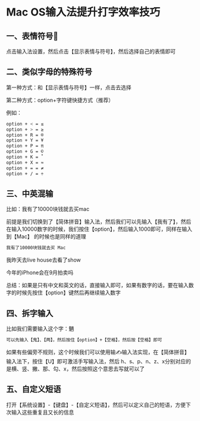 # Mac OS输入法提升打字效率技巧



## 一、表情符号🧐

点击输入法设置，然后点击【显示表情与符号】，然后选择自己的表情即可



## 二、类似字母的特殊符号

第一种方式：和【显示表情与符号】一样，点击去选择

第二种方式：option+字符键快捷方式（推荐）

例如：

```bash
option + < = ≤
option + > = ≥
option + R = ®
option + Y = ¥
option + P = π
option + G = ©
option + K = ˚
option + X = ≈
option + = = ≠
option + / = ÷
```



## 三、中英混输

比如：我有了10000块钱就去买mac

前提是我们切换到了【简体拼音】输入法，然后我们可以先输入【我有了】，然后在输入10000数字的时候，我们按住【option】，然后输入1000即可，同样在输入到【Mac】 的时候也是同样的道理

```bash
我有了10000块钱就去买 Mac
```

我昨天去live house去看了show

今年的iPhone会在9月拍卖吗



总结：如果是只有中文和英文的话，直接输入即可，如果有数字的话，要在输入数字的时候先按住【option】键然后再继续输入数字





## 四、拆字输入

比如我们需要输入这个字：魉

```bash
可以先输入【鬼】、【两】，然后按住【option】+【空格】，然后按【空格】即可
```

如果有些偏旁不规则，这个时候我们可以使用输✍️输入法实现，在【简体拼音】输入法下，按住【U】即可激活手写输入法，然后 h、s、p、n、z、x分别对应的是横、竖、撇、那、勾、x，然后按照这个意思去写就可以了



## 五、自定义短语

打开【系统设置】-【键盘】-【自定义短语】，然后可以定义自己的短语，方便下次输入这些重复且又长的信息